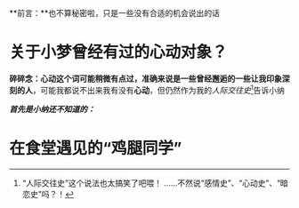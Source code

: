 **前言：**也不算秘密啦，只是一些没有合适的机会说出的话

# 关于小梦曾经有过的心动对象？
**碎碎念：**心动这个词可能稍微有点过，准确来说是一些**曾经邂逅的一些让我印象深刻的人**，可能我都说不出来我有没有**心动**，但仍然作为我的*人际交往史*[^1]告诉小纳

***首先是小纳还不知道的：***
# 在食堂遇见的“鸡腿同学”
[^1]:“人际交往史”这个说法也太搞笑了吧喂！
......不然说“感情史”、“心动史”、“暗恋史”吗？！